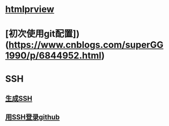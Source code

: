 # [htmlprview](http://htmlpreview.github.io/)

# [初次使用git配置])(https://www.cnblogs.com/superGG1990/p/6844952.html)

# SSH

## [生成SSH](https://www.cnblogs.com/yehui-mmd/p/5962254.html)

## [用SSH登录github](https://jingyan.baidu.com/article/f7ff0bfc3e6c122e26bb1313.html)

